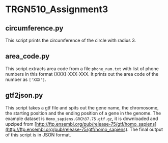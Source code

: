 # TRGN510_Assignment3

## circumference.py
This script prints the circumference of the circle with radius 3. 

## area_code.py
This script extracts area code from a file `phone_num.txt` with list of phone numbers in this format (XXX)-XXX-XXX. It prints out the area code of the number as `['XXX']`. 

## gtf2json.py
This script takes a gtf file and spits out the gene name, the chromosome, the starting position and the ending position of a gene in the genome. The example dataset is `Homo_sapiens.GRCh37.75.gtf.gz`, it is downloaded and upziped from [http://ftp.ensembl.org/pub/release-75/gtf/homo_sapiens](http://ftp.ensembl.org/pub/release-75/gtf/homo_sapiens). The final output of this script is in JSON format.

